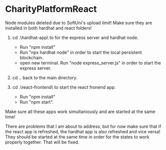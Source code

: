 # CharityPlatformReact

Node modules deleted due to SoftUni's upload limit! Make sure they are installed in both hardhat and react folders!

1. cd .\hardhat-app\ to for the express server and hardhat node.
    
    - Run "npm install"
    - Run "npx hardhat node" in order to start the local persistent blockchain.
    - open new terminal. Run "node express_server.js" in order to start the express server.

2. cd .. back to the main directory.

3. cd .\react-frontend\ to start the react fronend app.

    - Run "npm install"
    - Run "npm start".

Make sure all these apps work simultaniously and are started at the same time!

There are problems that I am about to address, but for now make sure that if the react app is refreshed, the hardhat app is also refreshed and vice versa! They should be started at the same time in order for the states to work properly together. That will be fixed.